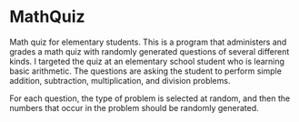 # MathQuiz
Math quiz for elementary students.
This is a program that administers and grades a math quiz with randomly generated questions of several different kinds. I targeted the quiz at an elementary school student who is learning basic arithmetic. The questions are asking the student to perform simple addition, subtraction, multiplication, and division problems.

For each question, the type of problem is selected at random, and then the numbers that occur in the problem should be randomly generated. 
